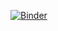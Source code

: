 [![Binder](https://mybinder.org/badge_logo.svg)](https://mybinder.org/v2/gh/DanielleQuinn/Imperial_DIMA_week3/main?urlpath=rstudio)
